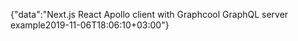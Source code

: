 {"data":"Next.js React Apollo client with Graphcool GraphQL server example2019-11-06T18:06:10+03:00"}
